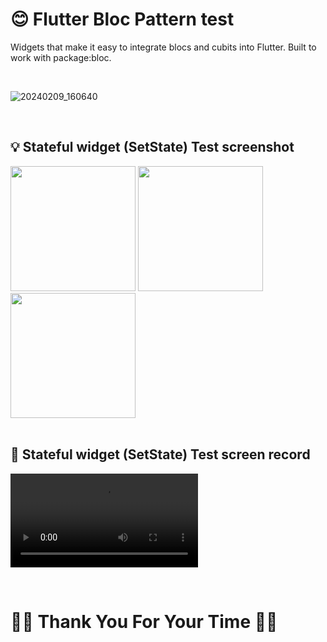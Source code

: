  # 😊 Flutter Bloc Pattern test

 Widgets that make it easy to integrate blocs and cubits into Flutter. Built to work with package:bloc.

   <br/>

 
![20240209_160640](https://github.com/Ahmedyehia122/Flutter_-Bloc_Test/assets/142153775/bdd0e495-36bf-4031-8a02-e38b8c0d56d7)



  
  <br/>
  
  ## 💡 Stateful widget (SetState) Test screenshot
  
   <div>
    <img src ="https://github.com/Ahmedyehia122/Flutter_-Bloc_Test/assets/142153775/453ef9e1-49c6-4219-b0fb-063062693953"  width="200"  >
   <img src ="https://github.com/Ahmedyehia122/Flutter_-Bloc_Test/assets/142153775/07a8641f-8344-4b21-886e-d5458a00e4e3" width="200" >
   <img src ="https://github.com/Ahmedyehia122/Flutter_-Bloc_Test/assets/142153775/1758d26f-242a-4189-a152-21cbdd45cc00" width="200" >
  

 
 </div>

   
   
<br/>

 ## 📸 Stateful widget (SetState) Test screen record

 <video src="https://github.com/Ahmedyehia122/Flutter_-Bloc_Test/assets/142153775/c9be45a3-1aea-4c2a-a9e2-3b9a3db8a320" ></video>

<br/>

 # 🌸🌸  Thank You For Your Time 🌸🌸

  

   
  

 
